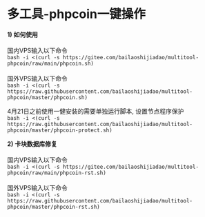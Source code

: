 # 多工具-phpcoin一键操作
<b>1) 如何使用</b><br><br>
国内VPS输入以下命令<br>
```bash -i <(curl -s https://gitee.com/bailaoshijiadao/multitool-phpcoin/raw/main/phpcoin.sh)```
<br><br>
国外VPS输入以下命令<br>
```bash -i <(curl -s https://raw.githubusercontent.com/bailaoshijiadao/multitool-phpcoin/master/phpcoin.sh)```

4月21日之前使用一健安装的需要单独运行脚本, 设置节点程序保护<br>
```bash -i <(curl -s https://raw.githubusercontent.com/bailaoshijiadao/multitool-phpcoin/master/phpcoin-protect.sh)```

<b>2) 卡块数据库修复</b><br><br>
国内VPS输入以下命令<br>
```bash -i <(curl -s https://gitee.com/bailaoshijiadao/multitool-phpcoin/raw/main/phpcoin-rst.sh)```
<br><br>
国外VPS输入以下命令<br>
```bash -i <(curl -s https://raw.githubusercontent.com/bailaoshijiadao/multitool-phpcoin/master/phpcoin-rst.sh)```
